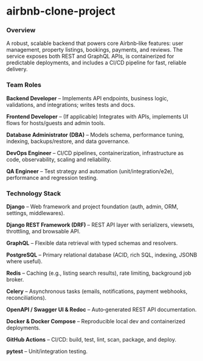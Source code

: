 # airbnb-clone-project

### Overview
A robust, scalable backend that powers core Airbnb‑like features: user management, property listings, bookings, payments, and reviews. The service exposes both REST and GraphQL APIs, is containerized for predictable deployments, and includes a CI/CD pipeline for fast, reliable delivery.

### Team Roles

**Backend Developer** – Implements API endpoints, business logic, validations, and integrations; writes tests and docs.

**Frontend Developer** – (If applicable) Integrates with APIs, implements UI flows for hosts/guests and admin tools.

**Database Administrator (DBA)** – Models schema, performance tuning, indexing, backups/restore, and data governance.

**DevOps Engineer** – CI/CD pipelines, containerization, infrastructure as code, observability, scaling and reliability.

**QA Engineer** – Test strategy and automation (unit/integration/e2e), performance and regression testing.

### Technology Stack

**Django** – Web framework and project foundation (auth, admin, ORM, settings, middlewares).

**Django REST Framework (DRF)** – REST API layer with serializers, viewsets, throttling, and browsable API.

**GraphQL** – Flexible data retrieval with typed schemas and resolvers.

**PostgreSQL** – Primary relational database (ACID, rich SQL, indexing, JSONB where useful).

**Redis** – Caching (e.g., listing search results), rate limiting, background job broker.

**Celery** – Asynchronous tasks (emails, notifications, payment webhooks, reconciliations).

**OpenAPI / Swagger UI & Redoc** – Auto‑generated REST API documentation.

**Docker & Docker Compose** – Reproducible local dev and containerized deployments.

**GitHub Actions** – CI/CD: build, test, lint, scan, package, and deploy.

**pytest** – Unit/integration testing.
